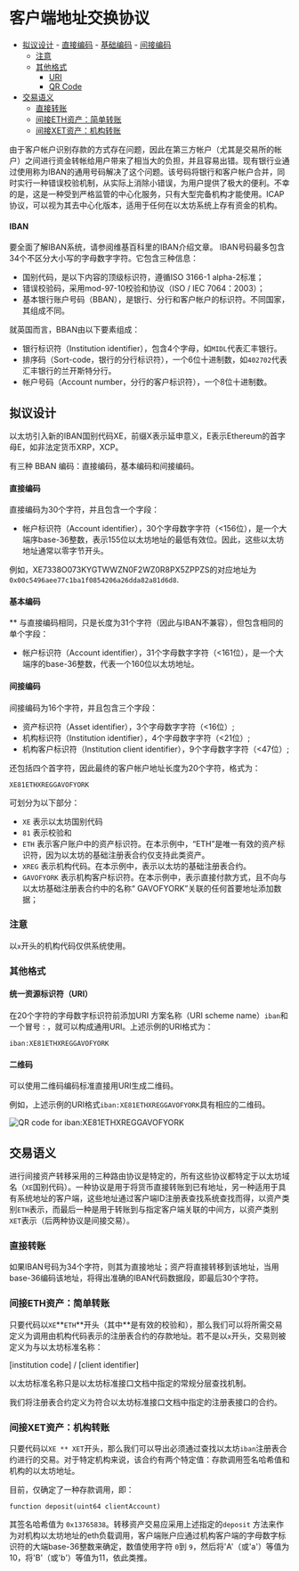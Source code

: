 # 客户端地址交换协议

* [拟议设计](https://github.com/ethereum/wiki/wiki/Inter-exchange-Client-Address-Protocol-%28ICAP%29#proposed-design) - [直接编码](https://github.com/ethereum/wiki/wiki/Inter-exchange-Client-Address-Protocol-%28ICAP%29#direct) - [基础编码](https://github.com/ethereum/wiki/wiki/Inter-exchange-Client-Address-Protocol-%28ICAP%29#basic) - [间接编码](https://github.com/ethereum/wiki/wiki/Inter-exchange-Client-Address-Protocol-%28ICAP%29#indirect) 
  * [注意](https://github.com/ethereum/wiki/wiki/Inter-exchange-Client-Address-Protocol-%28ICAP%29#notes) 
  * [其他格式](https://github.com/ethereum/wiki/wiki/Inter-exchange-Client-Address-Protocol-%28ICAP%29#other-forms)
    * [URI ](https://github.com/ethereum/wiki/wiki/Inter-exchange-Client-Address-Protocol-%28ICAP%29#uri)
    * [QR Code](https://github.com/ethereum/wiki/wiki/Inter-exchange-Client-Address-Protocol-%28ICAP%29#qr-code) 
* [交易语义](https://github.com/ethereum/wiki/wiki/Inter-exchange-Client-Address-Protocol-%28ICAP%29#transaction-semantics)
  * [直接转账](https://github.com/ethereum/wiki/wiki/Inter-exchange-Client-Address-Protocol-%28ICAP%29#direct-1)
  * [间接ETH资产：简单转账](https://github.com/ethereum/wiki/wiki/Inter-exchange-Client-Address-Protocol-%28ICAP%29#indirect-eth-asset-simple-transfers)
  * [间接XET资产：机构转账](https://github.com/ethereum/wiki/wiki/Inter-exchange-Client-Address-Protocol-%28ICAP%29#indirect-xet-asset-institution-transfers)

由于客户帐户识别存款的方式存在问题，因此在第三方帐户（尤其是交易所的帐户）之间进行资金转帐给用户带来了相当大的负担，并且容易出错。现有银行业通过使用称为IBAN的通用号码解决了这个问题。该号码将银行和客户帐户合并，同时实行一种错误校验机制，从实际上消除小错误，为用户提供了极大的便利。不幸的是，这是一种受到严格监管的中心化服务，只有大型完备机构才能使用。ICAP协议，可以视为其去中心化版本，适用于任何在以太坊系统上存有资金的机构。

#### IBAN

要全面了解IBAN系统，请参阅维基百科里的IBAN介绍文章。 IBAN号码最多包含34个不区分大小写的字母数字字符。它包含三种信息：

* 国别代码，是以下内容的顶级标识符，遵循ISO 3166-1 alpha-2标准；
* 错误校验码，采用mod-97-10校验和协议（ISO / IEC 7064：2003）；
* 基本银行账户号码（BBAN），是银行、分行和客户帐户的标识符。不同国家，其组成不同。

就英国而言，BBAN由以下要素组成：

* 银行标识符（Institution identifier），包含4个字母，如`MIDL`代表汇丰银行。
* 排序码（Sort-code，银行的分行标识符），一个6位十进制数，如`402702`代表汇丰银行的兰开斯特分行。
* 帐户号码（Account number，分行的客户标识符），一个8位十进制数。

## 拟议设计

以太坊引入新的IBAN国别代码XE，前缀X表示延申意义，E表示Ethereum的首字母E，如非法定货币XRP，XCP。

有三种 BBAN 编码：直接编码，基本编码和间接编码。

#### 直接编码

直接编码为30个字符，并且包含一个字段：

* 帐户标识符（Account identifier），30个字母数字字符（&lt;156位），是一个大端序base-36整数，表示155位以太坊地址的最低有效位。因此，这些以太坊地址通常以零字节开头。

例如，XE7338O073KYGTWWZN0F2WZ0R8PX5ZPPZS的对应地址为`0x00c5496aee77c1ba1f0854206a26dda82a81d6d8`.

#### 基本编码

\*\* 与直接编码相同，只是长度为31个字符（因此与IBAN不兼容），但包含相同的单个字段：

* 帐户标识符（Account identifier），31个字母数字字符（&lt;161位），是一个大端序的base-36整数，代表一个160位以太坊地址。

#### 间接编码

间接编码为16个字符，并且包含三个字段：

* 资产标识符（Asset identifier），3个字母数字字符（&lt;16位）;
* 机构标识符（Institution identifier），4个字母数字字符（&lt;21位）;
* 机构客户标识符（Institution client identifier），9个字母数字字符（&lt;47位）;

还包括四个首字符，因此最终的客户帐户地址长度为20个字符，格式为：

```text
XE81ETHXREGGAVOFYORK
```

可划分为以下部分：

* `XE` 表示以太坊国别代码
* `81` 表示校验和
* `ETH` 表示客户账户中的资产标识符。在本示例中，“ETH”是唯一有效的资产标识符，因为以太坊的基础注册表合约仅支持此类资产。
* `XREG` 表示机构代码。在本示例中，表示以太坊的基础注册表合约。
* `GAVOFYORK` 表示机构客户标识符。在本示例中，表示直接付款方式，且不向与以太坊基础注册表合约中的名称“ GAVOFYORK”关联的任何首要地址添加数据；

### 注意

以`x`开头的机构代码仅供系统使用。

### 其他格式

#### 统一资源标识符（URI）

在20个字符的字母数字标识符前添加URI 方案名称（URI scheme name）`iban`和一个冒号`：`，就可以构成通用URI。上述示例的URI格式为：

```text
iban:XE81ETHXREGGAVOFYORK
```

#### 二维码

可以使用二维码编码标准直接用URI生成二维码。

例如，上述示例的URI格式`iban:XE81ETHXREGGAVOFYORK`具有相应的二维码。

![QR code for iban:XE81ETHXREGGAVOFYORK](https://camo.githubusercontent.com/17390df3301d4aa0a594bbcc425ea02dc0486f36/687474703a2f2f6f70656e736563726563792e636f6d2f71722d58453831455448585245474741564f46594f524b2e676966)

## 交易语义

进行间接资产转移采用的三种路由协议是特定的，所有这些协议都特定于以太坊域名（`XE`国别代码）。一种协议是用于将货币直接转账到已有地址，另一种适用于具有系统地址的客户端，这些地址通过客户端ID注册表查找系统查找而得，以资产类别`ETH`表示，而最后一种是用于转账到与指定客户端关联的中间方，以资产类别 `XET`表示（后两种协议是间接交易）。

### 直接转账

如果IBAN号码为34个字符，则其为直接地址；资产将直接转移到该地址，当用base-36编码该地址，将得出准确的IBAN代码数据段，即最后30个字符。

### 间接ETH资产：简单转账

只要代码以`XE`**`ETH`**开头（其中\*\*是有效的校验和），那么我们可以将所需交易定义为调用由机构代码表示的注册表合约的存款地址。若不是以`x`开头，交易则被定义为与以太坊标准名称：

\[institution code\] / \[client identifier\]

以太坊标准名称只是以太坊标准接口文档中指定的常规分层查找机制。

我们将注册表合约定义为符合以太坊标准接口文档中指定的注册表接口的合约。

### 间接XET资产：机构转账

只要代码以`XE ** XET`开头，那么我们可以导出必须通过查找以太坊`iban`注册表合约进行的交易。对于特定机构来说，该合约有两个特定值：存款调用签名哈希值和机构的以太坊地址。

目前，仅确定了一种存款调用，即：

```text
function deposit(uint64 clientAccount)
```

其签名哈希值为 `0x13765838`。转移资产交易应采用上述指定的`deposit` 方法来作为对机构以太坊地址的eth负载调用，客户端账户应通过机构客户端的字母数字标识符的大端base-36整数来确定，数值使用字符 `0`到 `9`，然后将'A'（或'a'）等值为10，将'B'（或'b'）等值为11，依此类推。



